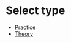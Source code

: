 # Select type

* [Practice](learn-road/SQL/practice/readme.md)
* [Theory](learn-road/SQL/theory/readme.md)